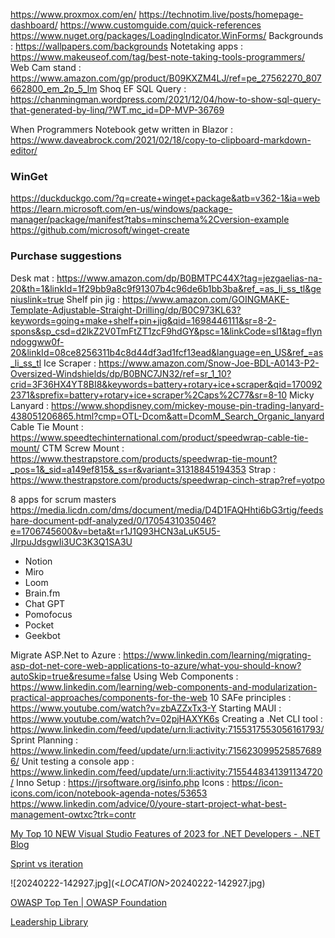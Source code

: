 https://www.proxmox.com/en/
https://technotim.live/posts/homepage-dashboard/
https://www.customguide.com/quick-references
https://www.nuget.org/packages/LoadingIndicator.WinForms/
Backgrounds : https://wallpapers.com/backgrounds
Notetaking apps : https://www.makeuseof.com/tag/best-note-taking-tools-programmers/
Web Cam stand : https://www.amazon.com/gp/product/B09KXZM4LJ/ref=pe_27562270_807662800_em_2p_5_lm
Shoq EF SQL Query : https://chanmingman.wordpress.com/2021/12/04/how-to-show-sql-query-that-generated-by-linq/?WT.mc_id=DP-MVP-36769

When Programmers Notebook getw written in Blazor : https://www.daveabrock.com/2021/02/18/copy-to-clipboard-markdown-editor/

### WinGet
https://duckduckgo.com/?q=create+winget+package&atb=v362-1&ia=web
https://learn.microsoft.com/en-us/windows/package-manager/package/manifest?tabs=minschema%2Cversion-example
https://github.com/microsoft/winget-create
### Purchase suggestions
Desk mat : https://www.amazon.com/dp/B0BMTPC44X?tag=jezgaelias-na-20&th=1&linkId=1f29bb9a8c9f91307b4c96de6b1bb3ba&ref_=as_li_ss_tl&geniuslink=true
Shelf pin jig : https://www.amazon.com/GOINGMAKE-Template-Adjustable-Straight-Drilling/dp/B0C973KL63?keywords=going+make+shelf+pin+jig&qid=1698446111&sr=8-2-spons&sp_csd=d2lkZ2V0TmFtZT1zcF9hdGY&psc=1&linkCode=sl1&tag=flynndoggww0f-20&linkId=08ce8256311b4c8d44df3ad1fcf13ead&language=en_US&ref_=as_li_ss_tl
Ice Scraper : https://www.amazon.com/Snow-Joe-BDL-A0143-P2-Oversized-Windshields/dp/B0BNC7JN32/ref=sr_1_10?crid=3F36HX4YT8BI8&keywords=battery+rotary+ice+scraper&qid=1700922371&sprefix=battery+rotary+ice+scraper%2Caps%2C77&sr=8-10
Micky Lanyard : https://www.shopdisney.com/mickey-mouse-pin-trading-lanyard-438051206865.html?cmp=OTL-Dcom&att=DcomM_Search_Organic_lanyard
Cable Tie Mount : https://www.speedtechinternational.com/product/speedwrap-cable-tie-mount/
CTM Screw Mount : https://www.thestrapstore.com/products/speedwrap-tie-mount?_pos=1&_sid=a149ef815&_ss=r&variant=31318845194353
Strap : https://www.thestrapstore.com/products/speedwrap-cinch-strap?ref=yotpo

8 apps for scrum masters
https://media.licdn.com/dms/document/media/D4D1FAQHhti6bG3rtig/feedshare-document-pdf-analyzed/0/1705431035046?e=1706745600&v=beta&t=r1J1Q93HCN3aLuK5U5-JlrpuJdsgwIi3UC3K3Q1SA3U
+ Notion
+ Miro
+ Loom
+ Brain.fm
+ Chat GPT
+ Pomofocus
+ Pocket
+ Geekbot

Migrate ASP.Net to Azure : https://www.linkedin.com/learning/migrating-asp-dot-net-core-web-applications-to-azure/what-you-should-know?autoSkip=true&resume=false
Using Web Components : https://www.linkedin.com/learning/web-components-and-modularization-practical-approaches/components-for-the-web
10 SAFe principles : https://www.youtube.com/watch?v=zbAZZxTx3-Y
Starting MAUI : https://www.youtube.com/watch?v=02pjHAXYK6s
Creating a .Net CLI tool : https://www.linkedin.com/feed/update/urn:li:activity:7155317553056161793/
Sprint Planning : https://www.linkedin.com/feed/update/urn:li:activity:7156230995258576896/
Unit testing a console app : https://www.linkedin.com/feed/update/urn:li:activity:7155448341391134720/
Inno Setup : https://jrsoftware.org/isinfo.php
Icons : https://icon-icons.com/icon/notebook-agenda-notes/53653
https://www.linkedin.com/advice/0/youre-start-project-what-best-management-owtxc?trk=contr

[My Top 10 NEW Visual Studio Features of 2023 for .NET Developers - .NET Blog](https://devblogs.microsoft.com/dotnet/my-top-10-new-visual-studio-features-of-2023-for-dotnet-developers/ "My Top 10 NEW Visual Studio Features of 2023 for .NET Developers - .NET Blog")

[Sprint vs iteration](https://www.linkedin.com/feed/update/urn:li:activity:7165785925493465089/ "Sign Up | LinkedIn")

![20240222-142927.jpg](<$LOCATION$>20240222-142927.jpg)

[OWASP Top Ten | OWASP Foundation](https://owasp.org/www-project-top-ten/ "OWASP Top Ten | OWASP Foundation")

[Leadership Library](https://www.linkedin.com/feed/update/urn:li:activity:7166358829176086528/ "Sign Up | LinkedIn")

